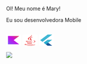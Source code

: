 OI! Meu nome é Mary!

Eu sou desenvolvedora Mobile

<div style="display: inline_block"><br>
<img align="center" alt="Mary-Kt" height="30" width="40" src="https://raw.githubusercontent.com/devicons/devicon/master/icons/kotlin/kotlin-original.svg">
  
<img align="center" alt="Mary-Java" height="30" width="40" src="https://raw.githubusercontent.com/devicons/devicon/master/icons/java/java-plain.svg">
  
<img align="center" alt="Rafa-React" height="30" width="40" src="https://raw.githubusercontent.com/devicons/devicon/master/icons/flutter/flutter-original.svg">
   
</div>
<br>

<div> 
  <a href="https://instagram.com/marysoarez" target="_blank"><img src="https://img.shields.io/badge/-Instagram-%23E4405F?style=for-the-badge&logo=instagram&logoColor=white" target="_blank"></a>
    
</div>
